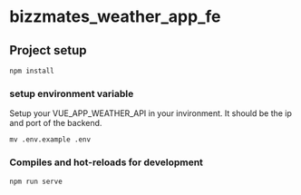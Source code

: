 # bizzmates_weather_app_fe

## Project setup
```
npm install
```
### setup environment variable
Setup your VUE_APP_WEATHER_API in your invironment. It should be the ip and port of the backend.
```
mv .env.example .env
```

### Compiles and hot-reloads for development
```
npm run serve
```
